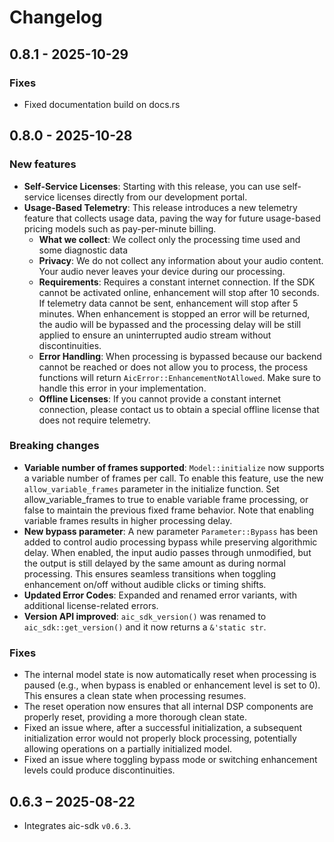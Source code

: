 # Changelog

## 0.8.1 - 2025-10-29
### Fixes
- Fixed documentation build on docs.rs

## 0.8.0 - 2025-10-28

### New features
- **Self-Service Licenses**: Starting with this release, you can use self-service licenses directly from our development portal.
- **Usage-Based Telemetry**: This release introduces a new telemetry feature that collects usage data, paving the way for future usage-based pricing models such as pay-per-minute billing.
    - **What we collect**: We collect only the processing time used and some diagnostic data
    - **Privacy**: We do not collect any information about your audio content. Your audio never leaves your device during our processing.
    - **Requirements**: Requires a constant internet connection. If the SDK cannot be activated online, enhancement will stop after 10 seconds. If telemetry data cannot be sent, enhancement will stop after 5 minutes. When enhancement is stopped an error will be returned, the audio will be bypassed and the processing delay will be still applied to ensure an uninterrupted audio stream without discontinuities.
    - **Error Handling**: When processing is bypassed because our backend cannot be reached or does not allow you to process, the process functions will return `AicError::EnhancementNotAllowed`. Make sure to handle this error in your implementation.
    - **Offline Licenses**: If you cannot provide a constant internet connection, please contact us to obtain a special offline license that does not require telemetry.


### Breaking changes
- **Variable number of frames supported**: `Model::initialize` now supports a variable number of frames per call. To enable this feature, use the new `allow_variable_frames` parameter in the initialize function. Set allow_variable_frames to true to enable variable frame processing, or false to maintain the previous fixed frame behavior. Note that enabling variable frames results in higher processing delay.
- **New bypass parameter**: A new parameter `Parameter::Bypass` has been added to control audio processing bypass while preserving algorithmic delay. When enabled, the input audio passes through unmodified, but the output is still delayed by the same amount as during normal processing. This ensures seamless transitions when toggling enhancement on/off without audible clicks or timing shifts.
- **Updated Error Codes**: Expanded and renamed error variants, with additional license-related errors.
- **Version API improved**: `aic_sdk_version()` was renamed to `aic_sdk::get_version()` and it now returns a `&'static str`.

### Fixes
- The internal model state is now automatically reset when processing is paused (e.g., when bypass is enabled or enhancement level is set to 0). This ensures a clean state when processing resumes.
- The reset operation now ensures that all internal DSP components are properly reset, providing a more thorough clean state.
- Fixed an issue where, after a successful initialization, a subsequent initialization error would not properly block processing, potentially allowing operations on a partially initialized model.
- Fixed an issue where toggling bypass mode or switching enhancement levels could produce discontinuities.

## 0.6.3 – 2025-08-22

- Integrates aic-sdk `v0.6.3`.
